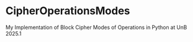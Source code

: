 # CipherOperationsModes
My Implementation of Block Cipher Modes of Operations in Python at UnB 2025.1
